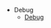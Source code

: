  - Debug
    - [Debug](计算机/计算机语言/CSharp/CSharp基础_B站呵呵老师/ConsoleApp1/ConsoleApp1/obj/Debug/_sidebar.md)